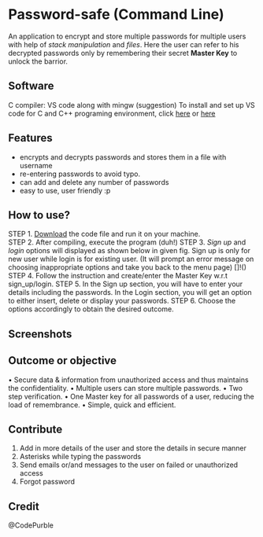 # Password-safe (Command Line)
An application to encrypt and store multiple passwords for multiple users with help of _stack manipulation_ and _files_.
Here the user can refer to his decrypted passwords only by remembering their secret **Master Key** to unlock the barrior. 

## Software
C compiler: VS code along with mingw (suggestion)
To install and set up VS code for C and C++ programing environment, click [here](https://www.youtube.com/watch?v=9xCskNFVt2c&t=725s) or [here](https://www.youtube.com/watch?v=VBb0Z0e8szw)

## Features
- encrypts and decrypts passwords and stores them in a file with username
- re-entering passwords to avoid typo.
- can add and delete any number of passwords
- easy to use, user friendly :p

## How to use?
STEP 1. [Download](https://github.com/AnkitaTandon/Password-safe/blob/master/pwd_safe.c) the code file and run it on your machine.  
STEP 2. After compiling, execute the program (duh!)
STEP 3. _Sign up_ and _login_ options will displayed as shown below in given fig.
        Sign up is only for new user while login is for existing user.
        (It will prompt an error message on choosing inappropriate options and take you back to the menu page)
        []!()
STEP 4. Follow the instruction and create/enter the Master Key w.r.t sign_up/login.
STEP 5. In the Sign up section, you will have to enter your details including the passwords.
        In the Login section, you will get an option to either insert, delete or display your passwords.
STEP 6. Choose the options accordingly to obtain the desired outcome.
        
## Screenshots

## Outcome or objective
•	Secure data & information from unauthorized access and thus maintains the confidentiality.
•	Multiple users can store multiple passwords.
• Two step verification.
•	One Master key for all passwords of a user, reducing the load of remembrance.
•	Simple, quick and efficient. 

## Contribute
1. Add in more details of the user and store the details in secure manner
2. Asterisks while typing the passwords
3. Send emails or/and messages to the user on failed or unauthorized access
4. Forgot password

## Credit
@CodePurble

